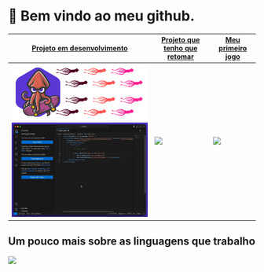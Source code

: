 # 👋 Bem vindo ao meu github.

| [Projeto em desenvolvimento](https://github.com/AndersonPull/Zoio_de_lula_MAUI) | [Projeto que tenho que retomar](https://github.com/AndersonPull/DrRobo.Init) | [Meu primeiro jogo](https://github.com/AndersonPull/GAME_Flappy_Dragon)|
| --- | --- | --- |
|<img width="300" src="https://github.com/AndersonPull/Zoio_de_lula_MAUI/blob/main/images/banner.png"><img width="300" src="https://github.com/AndersonPull/Zoio_de_lula_MAUI/blob/main/images/Format.gif">|<img width="800" src="https://github.com/AndersonPull/DrRobo.Init/blob/main/Resources/ImgsBanners/mockup.png">|<img width="200" src="https://github.com/SM4UG/GAME_Flappy_Dragon/blob/master/FlappyDragon/imageR/FDGif.gif">|

## Um pouco mais sobre as linguagens que trabalho
<img height="180em" src="https://github-readme-stats.vercel.app/api/top-langs/?username=AndersonPull&layout=compact&langs_count=7&theme=dracula"/>

